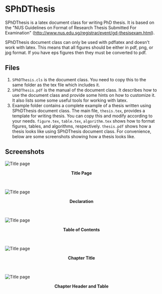 # SPhDThesis #

SPhDThesis is a latex document class for writing PhD thesis. It is based on the "NUS Guidelines on Format of Research Thesis Submitted For Examination" (http://www.nus.edu.sg/registrar/event/gd-thesisexam.html).

SPhDThesis document class can only be used with pdflatex and doesn't work with latex. This means that all figures should be either in pdf, png, or jpg format. If you have eps figures then they must be converted to pdf.

## Files ##
1. `SPhDThesis.cls` is the document class. You need to copy this to the same folder as the tex file which includes it.
2. `SPhDThesis.pdf` is the manual of the document class. It describes how to use the document class and provide some hints on how to customize it. It also lists some some useful tools for working with latex.
3. Example folder contains a complete example of a thesis written using SPhDThesis document class. The main file, `thesis.tex`, provides a template for writing thesis. You can copy this and modify according to your needs. `figure.tex`, `table.tex`, `algorithm.tex` shows how to format figures, tables, and algorithms, respectively. `thesis.pdf` shows how a thesis looks like using SPhDThesis document class. For convenience, below are some screenshots showing how a thesis looks like.

## Screenshots ##
![Title page](title.png)
<p align="center" style="font-weight:bold"><strong>Title Page</strong></p>
<br/>

![Title page](declaration.png)
<p align="center" style="font-weight:bold"><strong>Declaration</strong></p>
<br/>

![Title page](table-of-contents.png)
<p align="center" style="font-weight:bold"><strong>Table of Contents</strong></p>
<br/>

![Title page](chapter-title.png)
<p align="center" style="font-weight:bold"><strong>Chapter Title</strong></p>
<br/>

![Title page](chapter-header.png)
<p align="center" style="font-weight:bold"><strong>Chapter Header and Table</strong></p>